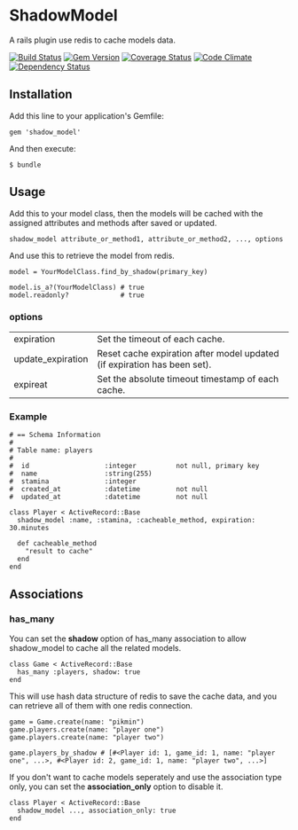 # ShadowModel

A rails plugin use redis to cache models data.

[![Build Status](https://travis-ci.org/cctiger36/shadow_model.png?branch=master)](https://travis-ci.org/cctiger36/shadow_model) [![Gem Version](https://badge.fury.io/rb/shadow_model.png)](http://badge.fury.io/rb/shadow_model) [![Coverage Status](https://coveralls.io/repos/cctiger36/shadow_model/badge.png)](https://coveralls.io/r/cctiger36/shadow_model) [![Code Climate](https://codeclimate.com/github/cctiger36/shadow_model.png)](https://codeclimate.com/github/cctiger36/shadow_model) [![Dependency Status](https://gemnasium.com/cctiger36/shadow_model.png)](https://gemnasium.com/cctiger36/shadow_model)

## Installation

Add this line to your application's Gemfile:

    gem 'shadow_model'

And then execute:

    $ bundle

## Usage

Add this to your model class, then the models will be cached with the assigned attributes and methods after saved or updated.

    shadow_model attribute_or_method1, attribute_or_method2, ..., options

And use this to retrieve the model from redis.

    model = YourModelClass.find_by_shadow(primary_key)

    model.is_a?(YourModelClass) # true
    model.readonly?             # true

### options

<table>
  <tr>
    <td>expiration</td><td>Set the timeout of each cache.</td>
  </tr>
  <tr>
    <td>update_expiration</td><td>Reset cache expiration after model updated (if expiration has been set).</td>
  </tr>
  <tr>
    <td>expireat</td><td>Set the absolute timeout timestamp of each cache.</td>
  </tr>
</table>

### Example

    # == Schema Information
    #
    # Table name: players
    #
    #  id                   :integer          not null, primary key
    #  name                 :string(255)
    #  stamina              :integer
    #  created_at           :datetime         not null
    #  updated_at           :datetime         not null

    class Player < ActiveRecord::Base
      shadow_model :name, :stamina, :cacheable_method, expiration: 30.minutes

      def cacheable_method
        "result to cache"
      end
    end

## Associations

### has_many

You can set the **shadow** option of has_many association to allow shadow_model to cache all the related models.

    class Game < ActiveRecord::Base
      has_many :players, shadow: true
    end

This will use hash data structure of redis to save the cache data, and you can retrieve all of them with one redis connection.

    game = Game.create(name: "pikmin")
    game.players.create(name: "player one")
    game.players.create(name: "player two")

    game.players_by_shadow # [#<Player id: 1, game_id: 1, name: "player one", ...>, #<Player id: 2, game_id: 1, name: "player two", ...>]

If you don't want to cache models seperately and use the association type only, you can set the **association_only** option to disable it.

    class Player < ActiveRecord::Base
      shadow_model ..., association_only: true
    end
